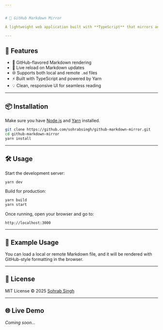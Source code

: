 ```yaml
---


# 📘 GitHub Markdown Mirror

A lightweight web application built with **TypeScript** that mirrors and renders GitHub-style Markdown files with live preview and clean styling.

---
```


## 🚀 Features

- 📝 GitHub-flavored Markdown rendering
- 🔄 Live reload on Markdown updates
- 🌐 Supports both local and remote `.md` files
- ⚡ Built with TypeScript and powered by Yarn
- 💡 Clean, responsive UI for seamless reading

---

## 📦 Installation

Make sure you have [Node.js](https://nodejs.org/) and [Yarn](https://yarnpkg.com/) installed.

```bash
git clone https://github.com/sohrabsingh/github-markdown-mirror.git
cd github-markdown-mirror
yarn install
````

---

## 🛠️ Usage

Start the development server:

```bash
yarn dev
```

Build for production:

```bash
yarn build
yarn start
```

Once running, open your browser and go to:

```
http://localhost:3000
```

---

## 📄 Example Usage

You can load a local or remote Markdown file, and it will be rendered with GitHub-style formatting in the browser.

---


## 📜 License

MIT License © 2025 [Sohrab Singh](https://github.com/sohrabsingh)

---

## 🌐 Live Demo

*Coming soon...*